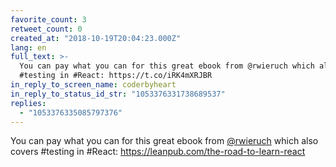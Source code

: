 ```yaml
---
favorite_count: 3
retweet_count: 0
created_at: "2018-10-19T20:04:23.000Z"
lang: en
full_text: >-
  You can pay what you can for this great ebook from @rwieruch which also covers
  #testing in #React: https://t.co/iRK4mXRJBR
in_reply_to_screen_name: coderbyheart
in_reply_to_status_id_str: "1053376331738689537"
replies:
  - "1053376335085797376"
---
```


You can pay what you can for this great ebook from
[@rwieruch](https://twitter.com/rwieruch) which also covers #testing in #React:
<https://leanpub.com/the-road-to-learn-react>
